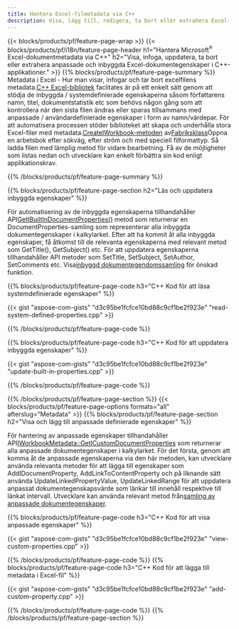```yaml
---
title: Hantera Excel-filmetadata via C++
description: Visa, lägg till, redigera, ta bort eller extrahera Excel-filers metadata med hjälp av C++-biblioteket
---
```

{{< blocks/products/pf/feature-page-wrap >}}
{{< blocks/products/pf/i18n/feature-page-header h1="Hantera Microsoft<sup>&reg;</sup> Excel-dokumentmetadata via C++" h2="Visa, infoga, uppdatera, ta bort eller extrahera anpassade och inbyggda Excel-dokumentegenskaper i C++-applikationer." >}}
{{% blocks/products/pf/feature-page-summary %}}
 Metadata i Excel - Hur man visar, infogar och tar bort excelfilens metadata.[C++ Excel-bibliotek](/cells/sv/cpp/) faclitates är på ett enkelt sätt genom att stödja de inbyggda / systemdefinierade egenskaperna såsom författarens namn, titel, dokumentstatistik etc som behövs någon gång som att kontrollera när den sista filen ändras eller sparas tillsammans med anpassade / användardefinierade egenskaper i form av namn/värdepar. För att automatisera processen stöder biblioteket att skapa och underhålla stora Excel-filer med metadata.[CreateIWorkbook-metoden](https://reference.aspose.com/cells/cpp/class/aspose.cells.factory#a93f7282b976d2a001d44198dedaceee8) av[Fabriksklass](https://reference.aspose.com/cells/cpp/class/aspose.cells.factory)Öppna en arbetsbok efter sökväg, efter ström och med speciell filformattyp. Så ladda filen med lämplig metod för vidare bearbetning. Få av de möjligheter som listas nedan och utvecklare kan enkelt förbättra sin kod enligt applikationskrav.
 
{{% /blocks/products/pf/feature-page-summary %}}

{{% blocks/products/pf/feature-page-section h2="Läs och uppdatera inbyggda egenskaper" %}}

 För automatisering av de inbyggda egenskaperna tillhandahåller API[GetIBuiltInDocumentProperties()](https://reference.aspose.com/cells/cpp/class/aspose.cells.metadata.i_workbook_metadata) metod som returnerar en DocumentProperties-samling som representerar alla inbyggda dokumentegenskaper i kalkylarket. Efter att ha kommit åt alla inbyggda egenskaper, få åtkomst till de relevanta egenskaperna med relevant metod som GetTitle(), GetSubject() etc. För att uppdatera egenskaperna tillhandahåller API metoder som SetTitle, SetSubject, SetAuthor, SetComments etc. Visa[inbyggd dokumentegendomssamling](https://reference.aspose.com/cells/cpp/class/aspose.cells.properties.i_built_in_document_property_collection) för önskad funktion.

{{% blocks/products/pf/feature-page-code h3="C++ Kod för att läsa systemdefinierade egenskaper" %}}

{{< gist "aspose-com-gists" "d3c95be1fcfce10bd88c9cf1be2f923e" "read-system-defined-properties.cpp" >}}

{{% /blocks/products/pf/feature-page-code %}}

{{% blocks/products/pf/feature-page-code h3="C++ Kod för att uppdatera inbyggda egenskaper" %}}

{{< gist "aspose-com-gists" "d3c95be1fcfce10bd88c9cf1be2f923e" "update-built-in-properties.cpp" >}}

{{% /blocks/products/pf/feature-page-code %}}


{{% /blocks/products/pf/feature-page-section %}}
{{< blocks/products/pf/feature-page-options formats="all" afterslug="Metadata" >}}
{{% blocks/products/pf/feature-page-section h2="Visa och lägg till anpassade definierade egenskaper" %}}

För hantering av anpassade egenskaper tillhandahåller API[IWorkbookMetadata::GetICustomDocumentProperties](https://reference.aspose.com/cells/cpp/class/aspose.cells.metadata.i_workbook_metadata#a69f0226813ce18c03ebc13b8ca691e79) som returnerar alla anpassade dokumentegenskaper i kalkylarket. För det första, genom att komma åt de anpassade egenskaperna via den här metoden, kan utvecklare använda relevanta metoder för att lägga till egenskaper som AddIDocumentProperty, AddLinkToContentProperty och på liknande sätt använda UpdateLinkedPropertyValue, UpdateLinkedRange för att uppdatera anpassat dokumentegenskapsvärde som länkar till innehåll respektive till länkat intervall. Utvecklare kan använda relevant metod från[samling av anpassade dokumentegenskaper](https://reference.aspose.com/cells/cpp/class/aspose.cells.properties.i_custom_document_property_collection).

{{% blocks/products/pf/feature-page-code h3="C++ Kod för att visa anpassade egenskaper" %}}

{{< gist "aspose-com-gists" "d3c95be1fcfce10bd88c9cf1be2f923e" "view-custom-properties.cpp" >}}

{{% /blocks/products/pf/feature-page-code %}}
{{% blocks/products/pf/feature-page-code h3="C++ Kod för att lägga till metadata i Excel-fil" %}}

{{< gist "aspose-com-gists" "d3c95be1fcfce10bd88c9cf1be2f923e" "add-custom-property.cpp" >}}

{{% /blocks/products/pf/feature-page-code %}}
{{% /blocks/products/pf/feature-page-section %}}
